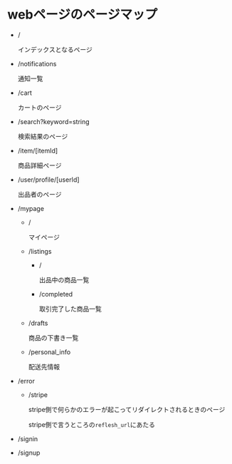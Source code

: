 # webページのページマップ

- /

  インデックスとなるページ

- /notifications

  通知一覧

- /cart

  カートのページ

- /search?keyword=string

  検索結果のページ

- /item/[itemId]

  商品詳細ページ

- /user/profile/[userId]

  出品者のページ

- /mypage

  - /

    マイページ

  - /listings

    - /

      出品中の商品一覧

    - /completed

      取引完了した商品一覧

  - /drafts

    商品の下書き一覧

  - /personal_info

    配送先情報

- /error

  - /stripe

    stripe側で何らかのエラーが起こってリダイレクトされるときのページ

    stripe側で言うところの`reflesh_url`にあたる

- /signin

- /signup
